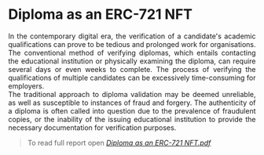 # Diploma as an ERC-721 NFT

<p align="justify">
In the contemporary digital era, the verification of a candidate's academic qualifications can
prove to be tedious and prolonged work for organisations. The conventional method of
verifying diplomas, which entails contacting the educational institution or physically
examining the diploma, can require several days or even weeks to complete. The process of
verifying the qualifications of multiple candidates can be excessively time-consuming for
employers. <br>
The traditional approach to diploma validation may be deemed unreliable, as well as
susceptible to instances of fraud and forgery. The authenticity of a diploma is often called into
question due to the prevalence of fraudulent copies, or the inability of the issuing educational
institution to provide the necessary documentation for verification purposes.

>To read full report open [*Diploma as an ERC-721 NFT.pdf*](/Report.pdf)
</p>
